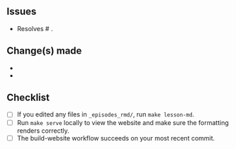 ## Issues
- Resolves # .

## Change(s) made
-
-

## Checklist
- [ ] If you edited any files in `_episodes_rmd/`, run `make lesson-md`.
- [ ] Run `make serve` locally to view the website and make sure the formatting renders correctly.
- [ ] The build-website workflow succeeds on your most recent commit.
